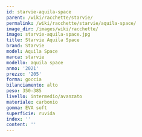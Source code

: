 ```yaml
---
id: starvie-aquila-space
parent: /wiki/racchette/starvie/
permalink: /wiki/racchette/starvie/aquila-space/
image_dir: /images/wiki/racchette/
image: starvie-aquila-space.jpg
title: Starvie Aquila Space
brand: Starvie
model: Aquila Space
marca: starvie
modello: aquila space
anno: '2021'
prezzo: '205'
forma: goccia
bilanciamento: alto
peso: 350-385
livello: intermedio/avanzato
materiale: carbonio
gomma: EVA soft
superficie: ruvida
index: ''
content: ''
---
```

